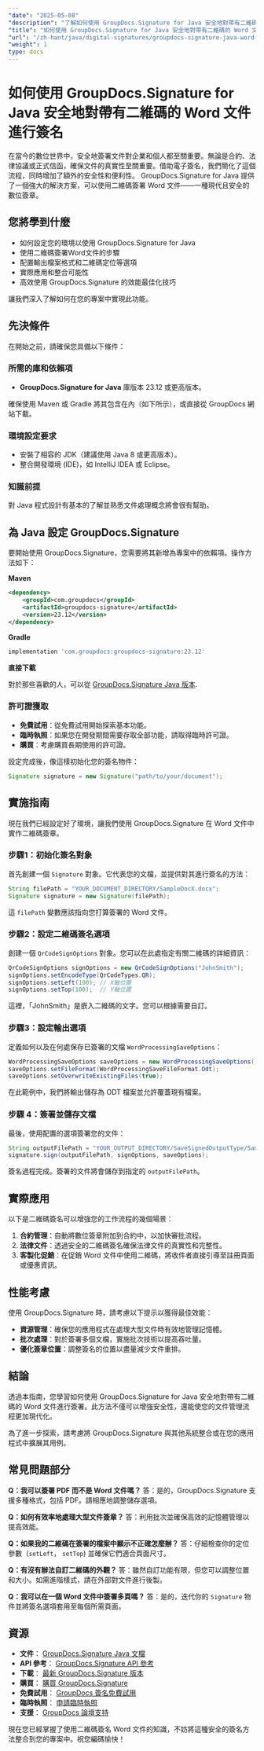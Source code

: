 ```yaml
---
"date": "2025-05-08"
"description": "了解如何使用 GroupDocs.Signature for Java 安全地對帶有二維碼的 Word 文件進行簽署。這份全面的指南將簡化您的數位簽章流程。"
"title": "如何使用 GroupDocs.Signature for Java 安全地對帶有二維碼的 Word 文件進行簽名"
"url": "/zh-hant/java/digital-signatures/groupdocs-signature-java-word-documents-qr-code/"
"weight": 1
type: docs
---
```

# 如何使用 GroupDocs.Signature for Java 安全地對帶有二維碼的 Word 文件進行簽名

在當今的數位世界中，安全地簽署文件對企業和個人都至關重要。無論是合約、法律協議或正式信函，確保文件的真實性至關重要。借助電子簽名，我們簡化了這個流程，同時增加了額外的安全性和便利性。 GroupDocs.Signature for Java 提供了一個強大的解決方案，可以使用二維碼簽署 Word 文件——一種現代且安全的數位簽章。

## 您將學到什麼

- 如何設定您的環境以使用 GroupDocs.Signature for Java
- 使用二維碼簽署Word文件的步驟
- 配置輸出檔案格式和二維碼定位等選項
- 實際應用和整合可能性
- 高效使用 GroupDocs.Signature 的效能最佳化技巧

讓我們深入了解如何在您的專案中實現此功能。

## 先決條件

在開始之前，請確保您具備以下條件：

### 所需的庫和依賴項

- **GroupDocs.Signature for Java** 庫版本 23.12 或更高版本。
  
確保使用 Maven 或 Gradle 將其包含在內（如下所示），或直接從 GroupDocs 網站下載。

### 環境設定要求

- 安裝了相容的 JDK（建議使用 Java 8 或更高版本）。
- 整合開發環境 (IDE)，如 IntelliJ IDEA 或 Eclipse。

### 知識前提

對 Java 程式設計有基本的了解並熟悉文件處理概念將會很有幫助。

## 為 Java 設定 GroupDocs.Signature

要開始使用 GroupDocs.Signature，您需要將其新增為專案中的依賴項。操作方法如下：

**Maven**

```xml
<dependency>
    <groupId>com.groupdocs</groupId>
    <artifactId>groupdocs-signature</artifactId>
    <version>23.12</version>
</dependency>
```

**Gradle**

```gradle
implementation 'com.groupdocs:groupdocs-signature:23.12'
```

**直接下載**

對於那些喜歡的人，可以從 [GroupDocs.Signature Java 版本](https://releases。groupdocs.com/signature/java/).

### 許可證獲取

- **免費試用**：從免費試用開始探索基本功能。
- **臨時執照**：如果您在開發期間需要存取全部功能，請取得臨時許可證。
- **購買**：考慮購買長期使用的許可證。

設定完成後，像這樣初始化您的簽名物件：

```java
Signature signature = new Signature("path/to/your/document");
```

## 實施指南

現在我們已經設定好了環境，讓我們使用 GroupDocs.Signature 在 Word 文件中實作二維碼簽章。

### 步驟1：初始化簽名對象

首先創建一個 `Signature` 對象。它代表您的文檔，並提供對其進行簽名的方法：

```java
String filePath = "YOUR_DOCUMENT_DIRECTORY/SampleDocX.docx";
Signature signature = new Signature(filePath);
```

這 `filePath` 變數應該指向您打算簽署的 Word 文件。

### 步驟2：設定二維碼簽名選項

創建一個 `QrCodeSignOptions` 對象。您可以在此處指定有關二維碼的詳細資訊：

```java
QrCodeSignOptions signOptions = new QrCodeSignOptions("JohnSmith");
signOptions.setEncodeType(QrCodeTypes.QR);
signOptions.setLeft(100); // X軸位置
signOptions.setTop(100);  // Y軸位置
```

這裡，「JohnSmith」是嵌入二維碼的文字。您可以根據需要自訂。

### 步驟3：設定輸出選項

定義如何以及在何處保存已簽署的文檔 `WordProcessingSaveOptions`：

```java
WordProcessingSaveOptions saveOptions = new WordProcessingSaveOptions();
saveOptions.setFileFormat(WordProcessingSaveFileFormat.Odt);
saveOptions.setOverwriteExistingFiles(true);
```

在此範例中，我們將輸出儲存為 ODT 檔案並允許覆蓋現有檔案。

### 步驟 4：簽署並儲存文檔

最後，使用配置的選項簽署您的文件：

```java
String outputFilePath = "YOUR_OUTPUT_DIRECTORY/SaveSignedOutputType/SampleDocX.odt";
signature.sign(outputFilePath, signOptions, saveOptions);
```

簽名過程完成。簽署的文件將會儲存到指定的 `outputFilePath`。

## 實際應用

以下是二維碼簽名可以增強您的工作流程的幾個場景：

1. **合約管理**：自動將數位簽章附加到合約中，以加快審批流程。
2. **法律文件**：透過安全的二維碼簽名確保法律文件的真實性和完整性。
3. **客製化促銷**：在促銷 Word 文件中使用二維碼，將收件者直接引導至註冊頁面或優惠資訊。

## 性能考慮

使用 GroupDocs.Signature 時，請考慮以下提示以獲得最佳效能：

- **資源管理**：確保您的應用程式在處理大型文件時有效地管理記憶體。
- **批次處理**：對於簽署多個文檔，實施批次技術以提高吞吐量。
- **優化簽章位置**：調整簽名的位置以盡量減少文件重排。

## 結論

透過本指南，您學習如何使用 GroupDocs.Signature for Java 安全地對帶有二維碼的 Word 文件進行簽署。此方法不僅可以增強安全性，還能使您的文件管理流程更加現代化。 

為了進一步探索，請考慮將 GroupDocs.Signature 與其他系統整合或在您的應用程式中擴展其用例。

## 常見問題部分

**Q：我可以簽署 PDF 而不是 Word 文件嗎？**
答：是的，GroupDocs.Signature 支援多種格式，包括 PDF。請相應地調整儲存選項。

**Q：如何有效率地處理大型文件簽章？**
答：利用批次並確保高效的記憶體管理以提高效能。

**Q：如果我的二維碼在簽署的檔案中顯示不正確怎麼辦？**
答：仔細檢查你的定位參數（`setLeft`， `setTop`) 並確保它們適合頁面尺寸。

**Q：有沒有辦法自訂二維碼的外觀？**
答：雖然自訂功能有限，但您可以調整位置和大小。如需進階樣式，請在外部對文件進行後製。

**Q：我可以在一個 Word 文件中簽署多頁嗎？**
答：是的，迭代你的 `Signature` 物件並將簽名選項套用至每個所需頁面。

## 資源

- **文件**： [GroupDocs.Signature Java 文檔](https://docs.groupdocs.com/signature/java/)
- **API 參考**： [GroupDocs.Signature API 參考](https://reference.groupdocs.com/signature/java/)
- **下載**： [最新 GroupDocs.Signature 版本](https://releases.groupdocs.com/signature/java/)
- **購買**： [購買 GroupDocs.Signature](https://purchase.groupdocs.com/buy)
- **免費試用**： [GroupDocs 簽名免費試用](https://releases.groupdocs.com/signature/java/)
- **臨時執照**： [申請臨時執照](https://purchase.groupdocs.com/temporary-license/)
- **支援**： [GroupDocs 論壇支持](https://forum.groupdocs.com/c/signature/)

現在您已經掌握了使用二維碼簽名 Word 文件的知識，不妨將這種安全的簽名方法整合到您的專案中。祝您編碼愉快！